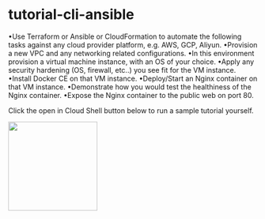 # tutorial-cli-ansible

•Use Terraform or Ansible or CloudFormation to automate the following tasks against any cloud provider platform, e.g. AWS, GCP, Aliyun.
•Provision a new VPC and any networking related configurations.
•In this environment provision a virtual machine instance, with an OS of your choice.
•Apply any security hardening (OS, firewall, etc..) you see fit for the VM instance.
•Install Docker CE on that VM instance.
•Deploy/Start an Nginx container on that VM instance.
•Demonstrate how you would test the healthiness of the Nginx container.
•Expose the Nginx container to the public web on port 80.

Click the open in Cloud Shell button below to run a sample tutorial yourself.

<a href="https://shell.aliyun.com/?action=git_open&git_repo=https://code.aliyun.com/labs/tutorial-cli-ansible.git&tutorial=tutorial-zh.md" target="cloudshell_tutorial_cli_ansible">
  <img src="https://img.alicdn.com/tfs/TB1wt1zq9zqK1RjSZFpXXakSXXa-1066-166.png" width="180" />
</a>

